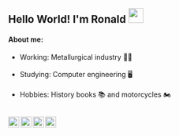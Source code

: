 ## Hello World! I'm Ronald <img src="https://raw.githubusercontent.com/iampavangandhi/iampavangandhi/master/gifs/Hi.gif" width="30px">
#### About me:<br> 
- Working: Metallurgical industry :man_shrugging:<br><br>
- Studying: Computer engineering :desktop_computer:<br><br>
- Hobbies: History books :books: and motorcycles :motorcycle:<br><br>
<a href="https://www.linkedin.com/in/ronald-barbosa-5478721a3/">
  <img align="left" alt="Ronald's Linkdein" width="22px" src="https://cdn.jsdelivr.net/npm/simple-icons@v3/icons/linkedin.svg" />
</a>
<a href="https://github.com/ronaldbarbosa">
  <img align="left" alt="Ronald's Github" width="22px" src="https://cdn.jsdelivr.net/npm/simple-icons@v3/icons/github.svg" />
</a>
<a href="https://t.me/ronaldverissimo">
  <img align="left" alt="Ronald's Telegram" width="22px" src="https://cdn.jsdelivr.net/npm/simple-icons@v3/icons/telegram.svg" />
</a>
<a href="https://www.instagram.com/ronald_barbosa404/">
  <img align="left" alt="Ronald's Instagram" width="22px" src="https://cdn.jsdelivr.net/npm/simple-icons@v3/icons/instagram.svg" />
</a>





<!--
**ronaldbarbosa/ronaldbarbosa** is a ✨ _special_ ✨ repository because its `README.md` (this file) appears on your GitHub profile.

Here are some ideas to get you started:

- 🔭 I’m currently working on ...
- 🌱 I’m currently learning ...
- 👯 I’m looking to collaborate on ...
- 🤔 I’m looking for help with ...
- 💬 Ask me about ...
- 📫 How to reach me: ...
- 😄 Pronouns: ...
- ⚡ Fun fact: ...
-->
